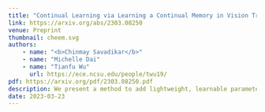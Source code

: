 ```yaml
---
title: "Continual Learning via Learning a Continual Memory in Vision Transformer"
link: https://arxiv.org/abs/2303.08250
venue: Preprint
thumbnail: cheem.svg
authors: 
    - name: "<b>Chinmay Savadikar</b>"
    - name: "Michelle Dai"
    - name: "Tianfu Wu"
      url: https://ece.ncsu.edu/people/twu19/
pdf: https://arxiv.org/pdf/2303.08250.pdf
description: We present a method to add lightweight, learnable parameters to Vision Transformers while leveraging parameter-heavy, but stable components. We show that the final linear projection layer in the multi-head self-attention (MHSA) block can be used as this light-weight module using a Mixture of Experts framework. While most of the prior methods which address this problem induce learnable parameters at every layer, or heuristically choose where to do so, we use Neural Architecture Search to determine this automatically. We use SPOS Neural Architecture Search and propose a task-similarity oriented sampling strategy to replace the uniform sampling and achieve better performance and efficiency than uniform sampling.
date: 2023-03-23
---
```

